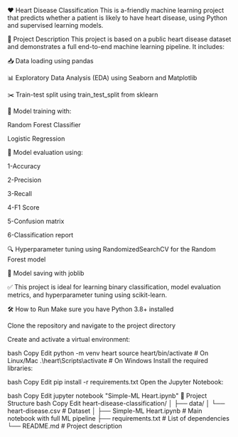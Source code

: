 ❤️ Heart Disease Classification
This is a-friendly machine learning project that predicts whether a patient is likely to have heart disease, using Python and supervised learning models.

📝 Project Description
This project is based on a public heart disease dataset and demonstrates a full end-to-end machine learning pipeline. It includes:

📥 Data loading using pandas

📊 Exploratory Data Analysis (EDA) using Seaborn and Matplotlib

✂️ Train-test split using train_test_split from sklearn

🤖 Model training with:

Random Forest Classifier

Logistic Regression

🧪 Model evaluation using:

1-Accuracy

2-Precision

3-Recall

4-F1 Score

5-Confusion matrix

6-Classification report

🔍 Hyperparameter tuning using RandomizedSearchCV for the Random Forest model

💾 Model saving with joblib

✅ This project is ideal for learning binary classification, model evaluation metrics, and hyperparameter tuning using scikit-learn.

🛠️ How to Run
Make sure you have Python 3.8+ installed

Clone the repository and navigate to the project directory

Create and activate a virtual environment:

bash
Copy
Edit
python -m venv heart
source heart/bin/activate      # On Linux/Mac
.\heart\Scripts\activate       # On Windows
Install the required libraries:

bash
Copy
Edit
pip install -r requirements.txt
Open the Jupyter Notebook:

bash
Copy
Edit
jupyter notebook "Simple-ML Heart.ipynb"
📁 Project Structure
bash
Copy
Edit
heart-disease-classification/
│
├── data/
│   └── heart-disease.csv               # Dataset
│
├── Simple-ML Heart.ipynb               # Main notebook with full ML pipeline
├── requirements.txt                    # List of dependencies
└── README.md                           # Project description

